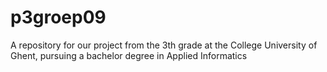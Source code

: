 p3groep09
=========

A repository for our project from the 3th grade at the College University of Ghent, pursuing a bachelor degree in Applied Informatics
